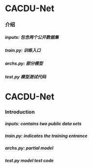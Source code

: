 # CACDU-Net

### 介绍
   ##### inputs: 包含两个公开数据集    
   ##### train.py: 训练入口  
   ##### archs.py: 部分模型
   ##### test.py   模型测试代码 


# CACDU-Net

### Introduction

##### inputs: contains two public data sets

##### train.py: indicates the training entrance

##### archs.py: partial model

##### test.py model test code
